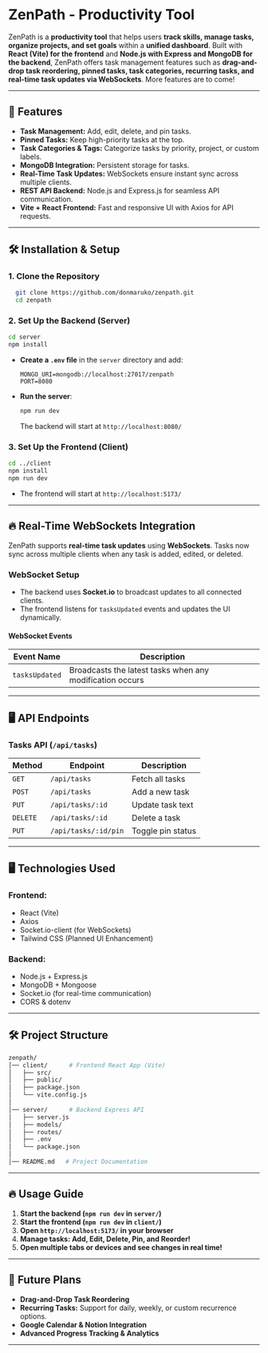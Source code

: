 # ZenPath - Productivity Tool

ZenPath is a **productivity tool** that helps users **track skills, manage tasks, organize projects, and set goals** within a **unified dashboard**. Built with **React (Vite) for the frontend** and **Node.js with Express and MongoDB for the backend**, ZenPath offers task management features such as **drag-and-drop task reordering, pinned tasks, task categories, recurring tasks, and real-time task updates via WebSockets**. More features are to come!

---

## 🚀 Features

- **Task Management:** Add, edit, delete, and pin tasks.
- **Pinned Tasks:** Keep high-priority tasks at the top.
- **Task Categories & Tags:** Categorize tasks by priority, project, or custom labels.
- **MongoDB Integration:** Persistent storage for tasks.
- **Real-Time Task Updates:** WebSockets ensure instant sync across multiple clients.
- **REST API Backend:** Node.js and Express.js for seamless API communication.
- **Vite + React Frontend:** Fast and responsive UI with Axios for API requests.

---

## 🛠️ Installation & Setup

### **1. Clone the Repository**
```bash
  git clone https://github.com/donmaruko/zenpath.git
  cd zenpath
```

### **2. Set Up the Backend (Server)**
```bash
cd server
npm install
```

- **Create a `.env` file** in the `server` directory and add:
  ```env
  MONGO_URI=mongodb://localhost:27017/zenpath
  PORT=8080
  ```

- **Run the server**:
  ```bash
  npm run dev
  ```
  The backend will start at `http://localhost:8080/`

### **3. Set Up the Frontend (Client)**
```bash
cd ../client
npm install
npm run dev
```

- The frontend will start at `http://localhost:5173/`

---

## 🔥 Real-Time WebSockets Integration
ZenPath supports **real-time task updates** using **WebSockets**. Tasks now sync across multiple clients when any task is added, edited, or deleted.

### **WebSocket Setup**
- The backend uses **Socket.io** to broadcast updates to all connected clients.
- The frontend listens for `tasksUpdated` events and updates the UI dynamically.

#### **WebSocket Events**
| Event Name   | Description |
|-------------|------------|
| `tasksUpdated` | Broadcasts the latest tasks when any modification occurs |

---

## 🖥️ API Endpoints
### **Tasks API** (`/api/tasks`)
| Method | Endpoint                  | Description            |
|--------|---------------------------|------------------------|
| `GET`  | `/api/tasks`               | Fetch all tasks       |
| `POST` | `/api/tasks`               | Add a new task        |
| `PUT`  | `/api/tasks/:id`           | Update task text      |
| `DELETE` | `/api/tasks/:id`        | Delete a task         |
| `PUT`  | `/api/tasks/:id/pin`       | Toggle pin status     |

---

## 🖥️ Technologies Used

### **Frontend:**
- React (Vite)
- Axios
- Socket.io-client (for WebSockets)
- Tailwind CSS (Planned UI Enhancement)

### **Backend:**
- Node.js + Express.js
- MongoDB + Mongoose
- Socket.io (for real-time communication)
- CORS & dotenv

---

## 🛠️ Project Structure
```bash
zenpath/
│── client/      # Frontend React App (Vite)
│   ├── src/
│   ├── public/
│   ├── package.json
│   └── vite.config.js
│
│── server/      # Backend Express API
│   ├── server.js
│   ├── models/
│   ├── routes/
│   ├── .env
│   └── package.json
│
│── README.md   # Project Documentation
```

---

## 🔥 Usage Guide
1. **Start the backend (`npm run dev` in `server/`)**
2. **Start the frontend (`npm run dev` in `client/`)**
3. **Open `http://localhost:5173/` in your browser**
4. **Manage tasks: Add, Edit, Delete, Pin, and Reorder!**
5. **Open multiple tabs or devices and see changes in real time!**

---

## 🎯 Future Plans
- **Drag-and-Drop Task Reordering**
- **Recurring Tasks:** Support for daily, weekly, or custom recurrence options.
- **Google Calendar & Notion Integration**
- **Advanced Progress Tracking & Analytics**

---